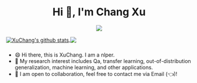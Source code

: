 <h1 align="center">Hi 👋, I'm Chang Xu</h1>

<p align="center"> 
  <img src="https://profile-counter.glitch.me/XuChang/count.svg" />
</p>

<a href="https://github.com/XuChang">
  <img align="center" src="https://github-readme-stats-teal.vercel.app/api?username=XuChang&show_icons=truet&include_all_commits=True&hide=contribs" alt="XuChang's github stats" />
</a>

<a href="https://github.com/XuChang">
  <!-- Change the `github-readme-stats.anuraghazra1.vercel.app` to `github-readme-stats.vercel.app`  -->
  <img align="center" src="https://github-readme-stats-teal.vercel.app/api/top-langs/?username=XuChang&layout=compact" />
</a>

###

- 😄 Hi there, this is XuChang. I am a nlper.
- 🔭 My research interest includes Qa, transfer learning, out-of-distribution generalization, machine learning, and other applications.
- 👯 I am open to collaboration, feel free to contact me via Email (👈)!

